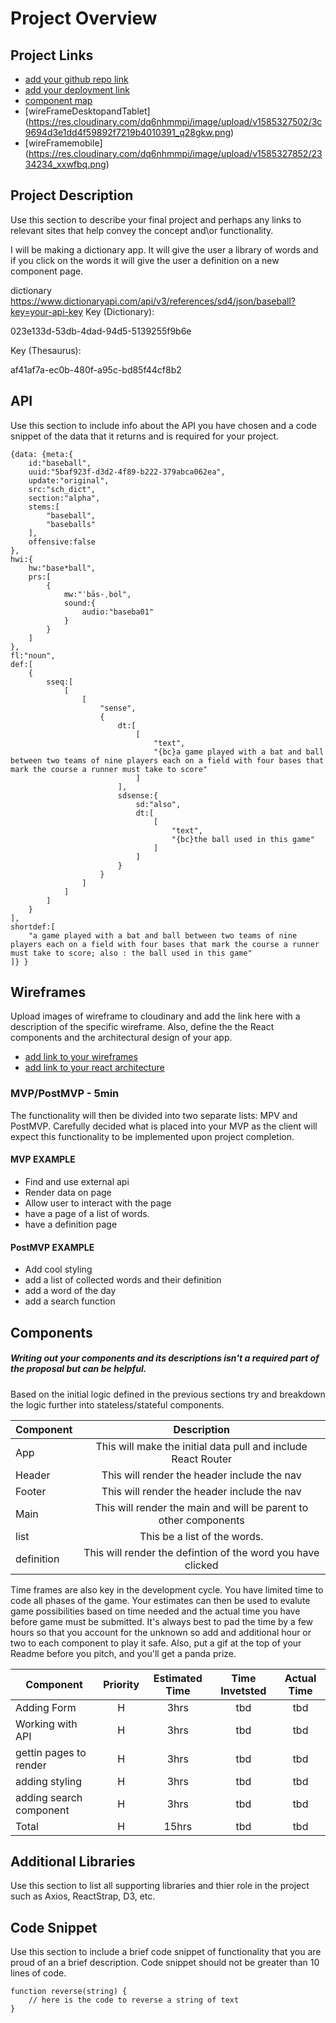# Project Overview

## Project Links

- [add your github repo link](https://github.com/brockstar512/project_2)
- [add your deployment link]()
- [component map](https://res.cloudinary.com/dq6nhmmpi/image/upload/v1585326425/project_2_qjb2wi.jpg)
- [wireFrameDesktopandTablet] (https://res.cloudinary.com/dq6nhmmpi/image/upload/v1585327502/3c9694d3e1dd4f59892f7219b4010391_q28gkw.png)
- [wireFramemobile] (https://res.cloudinary.com/dq6nhmmpi/image/upload/v1585327852/2334234_xxwfbq.png)
## Project Description

Use this section to describe your final project and perhaps any links to relevant sites that help convey the concept and\or functionality.

I will be making a dictionary app. It will give the user a library of words and if you click on the words it will give the user a definition on a new component page.



dictionary https://www.dictionaryapi.com/api/v3/references/sd4/json/baseball?key=your-api-key
Key (Dictionary):

023e133d-53db-4dad-94d5-5139255f9b6e

Key (Thesaurus):

af41af7a-ec0b-480f-a95c-bd85f44cf8b2





## API

Use this section to include info about the API you have chosen and a code snippet of the data that it returns and is required for your project. 

```
{data: {meta:{  
    id:"baseball",
    uuid:"5baf923f-d3d2-4f89-b222-379abca062ea",
    update:"original",
    src:"sch_dict",
    section:"alpha",
    stems:[  
        "baseball",
        "baseballs"
    ],
    offensive:false
},
hwi:{  
    hw:"base*ball",
    prs:[  
        {  
            mw:"ˈbās-ˌbȯl",
            sound:{  
                audio:"baseba01"
            }
        }
    ]
},
fl:"noun",
def:[  
    {  
        sseq:[  
            [  
                [  
                    "sense",
                    {  
                        dt:[  
                            [  
                                "text",
                                "{bc}a game played with a bat and ball between two teams of nine players each on a field with four bases that mark the course a runner must take to score"
                            ]
                        ],
                        sdsense:{  
                            sd:"also",
                            dt:[  
                                [  
                                    "text",
                                    "{bc}the ball used in this game"
                                ]
                            ]
                        }
                    }
                ]
            ]
        ]
    }
],
shortdef:[  
    "a game played with a bat and ball between two teams of nine players each on a field with four bases that mark the course a runner must take to score; also : the ball used in this game"
]} }
```


## Wireframes

Upload images of wireframe to cloudinary and add the link here with a description of the specific wireframe. Also, define the the React components and the architectural design of your app.

- [add link to your wireframes]()
- [add link to your react architecture]()


### MVP/PostMVP - 5min

The functionality will then be divided into two separate lists: MPV and PostMVP.  Carefully decided what is placed into your MVP as the client will expect this functionality to be implemented upon project completion.  

#### MVP EXAMPLE
- Find and use external api 
- Render data on page 
- Allow user to interact with the page
- have a page of a list of words.
- have a definition page

#### PostMVP EXAMPLE

- Add cool styling
- add a list of collected words and their definition
- add a word of the day
- add a search function
<!-- - add a search for a thesarus -->

## Components
##### Writing out your components and its descriptions isn't a required part of the proposal but can be helpful.

Based on the initial logic defined in the previous sections try and breakdown the logic further into stateless/stateful components. 

| Component | Description | 
| --- | :---: |  
| App | This will make the initial data pull and include React Router| 
| Header | This will render the header include the nav | 
| Footer | This will render the header include the nav | 
| Main | This will render the main and will be parent to other components| 
| list | This be a list of the words.| 
| definition | This will render the defintion of the word you have clicked| 




Time frames are also key in the development cycle.  You have limited time to code all phases of the game.  Your estimates can then be used to evalute game possibilities based on time needed and the actual time you have before game must be submitted. It's always best to pad the time by a few hours so that you account for the unknown so add and additional hour or two to each component to play it safe. Also, put a gif at the top of your Readme before you pitch, and you'll get a panda prize.

| Component | Priority | Estimated Time | Time Invetsted | Actual Time |
| --- | :---: |  :---: | :---: | :---: |
| Adding Form | H | 3hrs| tbd | tbd |
| Working with API | H | 3hrs| tbd| tbd |
| gettin pages to render | H | 3hrs| tbd| tbd |
| adding styling| H | 3hrs| tbd | tbd |
|adding search component | H | 3hrs| tbd | tbd |
| Total | H | 15hrs| tbd | tbd |

## Additional Libraries
 Use this section to list all supporting libraries and thier role in the project such as Axios, ReactStrap, D3, etc. 

## Code Snippet

Use this section to include a brief code snippet of functionality that you are proud of an a brief description.  Code snippet should not be greater than 10 lines of code. 

```
function reverse(string) {
	// here is the code to reverse a string of text
}
```
